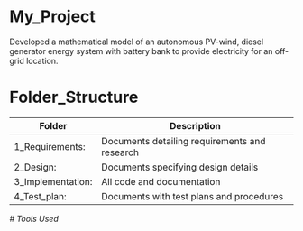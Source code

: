 # My_Project
Developed a mathematical model of an autonomous PV-wind, diesel generator energy system with battery bank to provide electricity for an off-grid location.
# Folder_Structure
| Folder |	Description |
| ------ | ------------ |
| 1_Requirements:	| Documents detailing requirements and research |
| 2_Design: |	Documents specifying design details |
| 3_Implementation: |	All code and documentation |
| 4_Test_plan: | Documents with test plans and procedures |

*# Tools Used*
